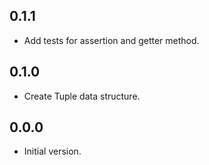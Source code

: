 ## 0.1.1

- Add tests for assertion and getter method.

## 0.1.0

- Create Tuple data structure.

## 0.0.0

- Initial version.
